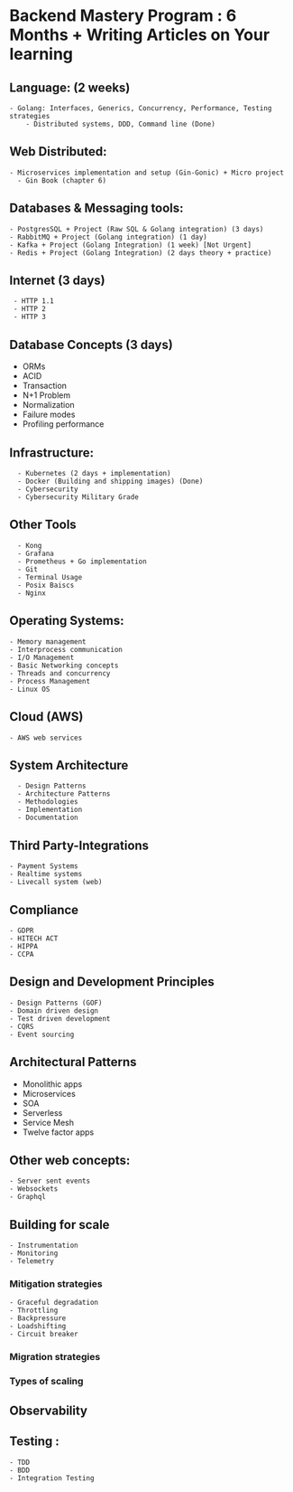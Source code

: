 # Backend Mastery Program : 6 Months + Writing Articles on Your learning

## Language: (2 weeks)
    - Golang: Interfaces, Generics, Concurrency, Performance, Testing strategies
        - Distributed systems, DDD, Command line (Done)

## Web Distributed:
    - Microservices implementation and setup (Gin-Gonic) + Micro project
      - Gin Book (chapter 6)

## Databases & Messaging tools:

    - PostgresSQL + Project (Raw SQL & Golang integration) (3 days)  
    - RabbitMQ + Project (Golang integration) (1 day)
    - Kafka + Project (Golang Integration) (1 week) [Not Urgent]
    - Redis + Project (Golang Integration) (2 days theory + practice)


## Internet (3 days)
     - HTTP 1.1
     - HTTP 2
     - HTTP 3


## Database Concepts (3 days)

  - ORMs
  - ACID
  - Transaction
  - N+1 Problem
  - Normalization
  - Failure modes
  - Profiling performance

## Infrastructure:

      - Kubernetes (2 days + implementation)
      - Docker (Building and shipping images) (Done)
      - Cybersecurity
      - Cybersecurity Military Grade


## Other Tools

      - Kong
      - Grafana
      - Prometheus + Go implementation
      - Git
      - Terminal Usage
      - Posix Baiscs
      - Nginx

## Operating Systems:

    - Memory management
    - Interprocess communication
    - I/O Management
    - Basic Networking concepts
    - Threads and concurrency
    - Process Management
    - Linux OS

## Cloud (AWS)

    - AWS web services

## System Architecture
      - Design Patterns
      - Architecture Patterns
      - Methodologies
      - Implementation  
      - Documentation

## Third Party-Integrations

    - Payment Systems
    - Realtime systems
    - Livecall system (web)

## Compliance

    - GDPR
    - HITECH ACT
    - HIPPA
    - CCPA

## Design and Development Principles

    - Design Patterns (GOF)
    - Domain driven design
    - Test driven development
    - CQRS
    - Event sourcing

## Architectural Patterns

   - Monolithic apps
   - Microservices
   - SOA
   - Serverless
   - Service Mesh
   - Twelve factor apps

## Other web concepts:

    - Server sent events
    - Websockets
    - Graphql


## Building for scale
    - Instrumentation
    - Monitoring
    - Telemetry

### Mitigation strategies

    - Graceful degradation
    - Throttling
    - Backpressure
    - Loadshifting
    - Circuit breaker

### Migration strategies
### Types of scaling

## Observability

## Testing :

    - TDD
    - BDD
    - Integration Testing

